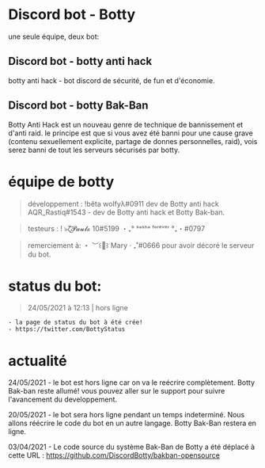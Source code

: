 # Discord bot - Botty 
une seule équipe, deux bot: 

## Discord bot - botty anti hack
botty anti hack - bot discord de sécurité, de fun et d'économie.

## Discord bot - botty Bak-Ban
Botty Anti Hack est un nouveau genre de technique de bannissement et d'anti raid. le principe est que si vous avez été banni pour une cause grave (contenu sexuellement explicite, partage de donnes personnelles, raid), vois serez banni de tout les serveurs sécurisés par botty.

# équipe de botty 

> développement :
!bêta wolfyλ#0911 dev de Botty anti hack
AQR_Rastiq#1543 - dev de Botty anti hack et Botty Bak-ban.

> testeurs :
! ๖̶ζ͜͡𝓟𝓪𝓾𝓵𝓸 10#5199 
・₊°  ˢᵃˢʰᵃ ᶠᵒʳᵉᵛᵉʳ  °₊・#0797

> remerciement à: 
・ ︶꒰🌙꒱ Mary ‧ ₊˚#0666 pour avoir décoré le serveur du bot. 

# status du bot: 
> 24/05/2021 à 12:13 | hors ligne 

    - la page de status du bot à été crée!
    - https://twitter.com/BottyStatus

# actualité

24/05/2021 - le bot est hors ligne car on va le reécrire complètement. Botty Bak-ban reste allumé! vous pouvez aller sur le support pour suivre l'avancement du developpement. 

20/05/2021 - le bot sera hors ligne pendant un temps indeterminé. Nous allons réécrire le code du bot en un autre langage. Botty Bak-Ban restera en ligne. 
 
03/04/2021 - Le code source du système Bak-Ban de Botty a été déplacé à cette URL : https://github.com/DiscordBotty/bakban-opensource

